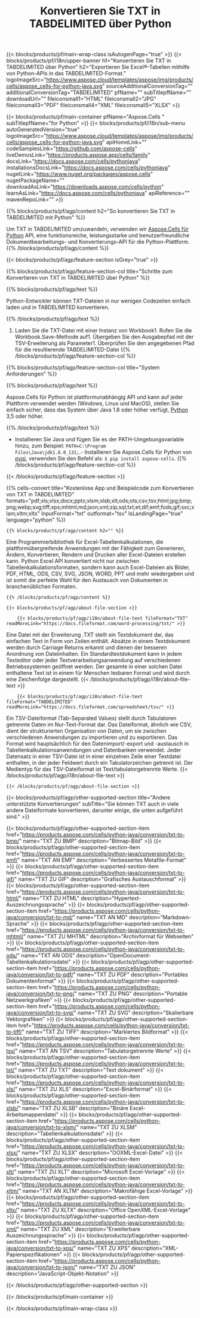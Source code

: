 ﻿---
title: Konvertieren Sie TXT in TABDELIMITED über Python
url: /de/python-java/conversion/txt-to-tabdelimited/
description: Beispielcode für die Umwandlung von txt in tabulatorgetrennte Python. Verwenden Sie API-Beispielcode für Batch-TXT-Dateien in tabulatorgetrennte Konvertierung innerhalb der Python-Anwendung.
---
{{< blocks/products/pf/main-wrap-class isAutogenPage="true" >}}
{{< blocks/products/pf/i18n/upper-banner h1="Konvertieren Sie TXT in TABDELIMITED über Python" h2="Exportieren Sie Excel®-Tabellen mithilfe von Python-APIs in das TABDELIMITED-Format." logoImageSrc="https://www.aspose.cloud/templates/aspose/img/products/cells/aspose_cells-for-python-java.svg" sourceAdditionalConversionTag="" additionalConversionTag="TABDELIMITED" pfName="" subTitlepfName="" downloadUrl="" fileiconsmall1="HTML" fileiconsmall2="JPG" fileiconsmall3="PDF" fileiconsmall4="XML" fileiconsmall5="XLSX" >}}

{{< blocks/products/pf/main-container pfName="Aspose.Cells " subTitlepfName="for Python" >}}
{{< blocks/products/pf/i18n/sub-menu autoGeneratedVersion="true" logoImageSrc="https://www.aspose.cloud/templates/aspose/img/products/cells/aspose_cells-for-python-java.svg" apiHomeLink="" codeSamplesLink="https://github.com/aspose-cells" liveDemosLink="https://products.aspose.app/cells/family" docsLink="https://docs.aspose.com/cells/pythonjava" installationsDocsLink="https://docs.aspose.com/cells/pythonjava" nugetLink="https://www.nuget.org/packages/aspose.cells" nugetPackageName="" downloadAsLink="https://downloads.aspose.com/cells/python" learnAsLink="https://docs.aspose.com/cells/pythonjava" apiReference="" mavenRepoLink="" >}}

{{% blocks/products/pf/agp/content h2="So konvertieren Sie TXT in TABDELIMITED mit Python" %}}

 Um TXT in TABDELIMITED umzuwandeln, verwenden wir
 [Aspose.Cells für Python](https://pypi.org/project/aspose-cells) 
 API, eine funktionsreiche, leistungsstarke und benutzerfreundliche Dokumentbearbeitungs- und Konvertierungs-API für die Python-Plattform. 
{{% /blocks/products/pf/agp/content %}}

{{< blocks/products/pf/agp/feature-section isGrey="true" >}}

{{% blocks/products/pf/agp/feature-section-col title="Schritte zum Konvertieren von TXT in TABDELIMITED über Python" %}}

{{% blocks/products/pf/agp/text %}}

 Python-Entwickler können TXT-Dateien in nur wenigen Codezeilen einfach laden und in TABDELIMITED konvertieren.

{{% /blocks/products/pf/agp/text %}}

1. Laden Sie die TXT-Datei mit einer Instanz von Workbook1. Rufen Sie die Workbook.Save-Methode auf1. Übergeben Sie den Ausgabepfad mit der TSV-Erweiterung als Parameter1. Überprüfen Sie den angegebenen Pfad für die resultierende TABDELIMITED-Datei
{{% /blocks/products/pf/agp/feature-section-col %}}

{{% blocks/products/pf/agp/feature-section-col title="System Anforderungen" %}}

{{% blocks/products/pf/agp/text %}}

 Aspose.Cells für Python ist plattformunabhängig API und kann auf jeder Plattform verwendet werden (Windows, Linux und MacOS), stellen Sie einfach sicher, dass das System über Java 1.8 oder höher verfügt, [Python](https://www.python.org/downloads/) 3,5 oder höher. 
 
{{% /blocks/products/pf/agp/text %}}

- Installieren Sie Java und fügen Sie es der PATH-Umgebungsvariable hinzu, zum Beispiel: <code>PATH=C:\Program Files\Java\jdk1.8.0_131;</code>.- Installieren Sie Aspose.Cells für Python von <a href="https://pypi.org/project/aspose-cells/">pypi</a>, verwenden Sie den Befehl als: <code>$ pip install aspose-cells</code>.
{{% /blocks/products/pf/agp/feature-section-col %}}

{{< /blocks/products/pf/agp/feature-section >}}

{{% cells-convert title="Kostenlose App und Beispielcode zum Konvertieren von TXT in TABDELIMITED" formats="pdf;xls;xlsx;docx;pptx;xlsm;xlsb;xlt;ods;ots;csv;tsv;html;jpg;bmp;png;webp;svg;tiff;xps;mhtml;md;json;xml;zip;sql;txt;et;dif;emf;fods;gif;sxc;xlam;xltm;xltx" InputFormat="txt" outformat="tsv" IsLandingPage="true" language="python" %}}
 
<!-- aboutfile Starts -->

    {{% blocks/products/pf/agp/content h2="" %}}

 Eine Programmierbibliothek für Excel-Tabellenkalkulationen, die plattformübergreifende Anwendungen mit der Fähigkeit zum Generieren, Ändern, Konvertieren, Rendern und Drucken aller Excel-Dateien erstellen kann. Python Excel API konvertiert nicht nur zwischen Tabellenkalkulationsformaten, sondern kann auch Excel-Dateien als Bilder, PDF, HTML, ODS, CSV, SVG, JSON, WORD, PPT und mehr wiedergeben und ist somit die perfekte Wahl für den Austausch von Dokumenten in branchenüblichen Formaten.

    {{% /blocks/products/pf/agp/content %}}

    {{< blocks/products/pf/agp/about-file-section >}}

        {{< blocks/products/pf/agp/i18n/about-file-text fileFormat="TXT" readMoreLink="https://docs.fileformat.com/word-processing/txt/" >}}
Eine Datei mit der Erweiterung .TXT stellt ein Textdokument dar, das einfachen Text in Form von Zeilen enthält. Absätze in einem Textdokument werden durch Carriage Returns erkannt und dienen der besseren Anordnung von Dateiinhalten. Ein Standardtextdokument kann in jedem Texteditor oder jeder Textverarbeitungsanwendung auf verschiedenen Betriebssystemen geöffnet werden. Der gesamte in einer solchen Datei enthaltene Text ist in einem für Menschen lesbaren Format und wird durch eine Zeichenfolge dargestellt.
        {{< /blocks/products/pf/agp/i18n/about-file-text >}}

        {{< blocks/products/pf/agp/i18n/about-file-text fileFormat="TABDELIMITED" readMoreLink="https://docs.fileformat.com/spreadsheet/tsv/" >}}
Ein TSV-Dateiformat (Tab-Separated Values) stellt durch Tabulatoren getrennte Daten im Nur-Text-Format dar. Das Dateiformat, ähnlich wie CSV, dient der strukturierten Organisation von Daten, um sie zwischen verschiedenen Anwendungen zu importieren und zu exportieren. Das Format wird hauptsächlich für den Datenimport/-export und -austausch in Tabellenkalkulationsanwendungen und Datenbanken verwendet. Jeder Datensatz in einer TSV-Datei ist in einer einzelnen Zeile einer Textdatei enthalten, in der jeder Feldwert durch ein Tabulatorzeichen getrennt ist. Der Medientyp für das TSV-Dateiformat ist Text/tabulatorgetrennte Werte.
        {{< /blocks/products/pf/agp/i18n/about-file-text >}}

    {{< /blocks/products/pf/agp/about-file-section >}}

<!-- aboutfile Ends -->

{{< blocks/products/pf/agp/other-supported-section title="Andere unterstützte Konvertierungen" subTitle="Sie können TXT auch in viele andere Dateiformate konvertieren, darunter einige, die unten aufgeführt sind." >}}

{{< blocks/products/pf/agp/other-supported-section-item href="https://products.aspose.com/cells/python-java/conversion/txt-to-bmp/" name="TXT ZU BMP" description="Bitmap-Bild" >}}
{{< blocks/products/pf/agp/other-supported-section-item href="https://products.aspose.com/cells/python-java/conversion/txt-to-emf/" name="TXT AN EMF" description="Verbessertes Metafile-Format" >}}
{{< blocks/products/pf/agp/other-supported-section-item href="https://products.aspose.com/cells/python-java/conversion/txt-to-gif/" name="TXT ZU GIF" description="Grafisches Austauschformat" >}}
{{< blocks/products/pf/agp/other-supported-section-item href="https://products.aspose.com/cells/python-java/conversion/txt-to-html/" name="TXT ZU HTML" description="Hypertext-Auszeichnungssprache" >}}
{{< blocks/products/pf/agp/other-supported-section-item href="https://products.aspose.com/cells/python-java/conversion/txt-to-md/" name="TXT AN MD" description="Markdown-Sprache" >}}
{{< blocks/products/pf/agp/other-supported-section-item href="https://products.aspose.com/cells/python-java/conversion/txt-to-mhtml/" name="TXT ZU MHTML" description="Archivformat für Webseiten" >}}
{{< blocks/products/pf/agp/other-supported-section-item href="https://products.aspose.com/cells/python-java/conversion/txt-to-ods/" name="TXT AN ODS" description="OpenDocument-Tabellenkalkulationsdatei" >}}
{{< blocks/products/pf/agp/other-supported-section-item href="https://products.aspose.com/cells/python-java/conversion/txt-to-pdf/" name="TXT ZU PDF" description="Portables Dokumentenformat" >}}
{{< blocks/products/pf/agp/other-supported-section-item href="https://products.aspose.com/cells/python-java/conversion/txt-to-png/" name="TXT ZU PNG" description="Portable Netzwerkgrafiken" >}}
{{< blocks/products/pf/agp/other-supported-section-item href="https://products.aspose.com/cells/python-java/conversion/txt-to-svg/" name="TXT ZU SVG" description="Skalierbare Vektorgrafiken" >}}
{{< blocks/products/pf/agp/other-supported-section-item href="https://products.aspose.com/cells/python-java/conversion/txt-to-tiff/" name="TXT ZU TIFF" description="Markiertes Bildformat" >}}
{{< blocks/products/pf/agp/other-supported-section-item href="https://products.aspose.com/cells/python-java/conversion/txt-to-tsv/" name="TXT AN TSV" description="Tabulatorgetrennte Werte" >}}
{{< blocks/products/pf/agp/other-supported-section-item href="https://products.aspose.com/cells/python-java/conversion/txt-to-txt/" name="TXT ZU TXT" description="Text dokument" >}}
{{< blocks/products/pf/agp/other-supported-section-item href="https://products.aspose.com/cells/python-java/conversion/txt-to-xls/" name="TXT ZU XLS" description="Excel-Binärformat" >}}
{{< blocks/products/pf/agp/other-supported-section-item href="https://products.aspose.com/cells/python-java/conversion/txt-to-xlsb/" name="TXT ZU XLSB" description="Binäre Excel-Arbeitsmappendatei" >}}
{{< blocks/products/pf/agp/other-supported-section-item href="https://products.aspose.com/cells/python-java/conversion/txt-to-xlsm/" name="TXT ZU XLSM" description="Tabellenkalkulationsdatei" >}}
{{< blocks/products/pf/agp/other-supported-section-item href="https://products.aspose.com/cells/python-java/conversion/txt-to-xlsx/" name="TXT ZU XLSX" description="OOXML-Excel-Datei" >}}
{{< blocks/products/pf/agp/other-supported-section-item href="https://products.aspose.com/cells/python-java/conversion/txt-to-xlt/" name="TXT ZU XLT" description="Microsoft Excel-Vorlage" >}}
{{< blocks/products/pf/agp/other-supported-section-item href="https://products.aspose.com/cells/python-java/conversion/txt-to-xltm/" name="TXT AN XLTM" description="Makrofähige Excel-Vorlage" >}}
{{< blocks/products/pf/agp/other-supported-section-item href="https://products.aspose.com/cells/python-java/conversion/txt-to-xltx/" name="TXT ZU XLTX" description="Office OpenXML-Excel-Vorlage" >}}
{{< blocks/products/pf/agp/other-supported-section-item href="https://products.aspose.com/cells/python-java/conversion/txt-to-xml/" name="TXT ZU XML" description="Erweiterbare Auszeichnungssprache" >}}
{{< blocks/products/pf/agp/other-supported-section-item href="https://products.aspose.com/cells/python-java/conversion/txt-to-xps/" name="TXT ZU XPS" description="XML-Papierspezifikationen" >}}
{{< blocks/products/pf/agp/other-supported-section-item href="https://products.aspose.com/cells/python-java/conversion/txt-to-json/" name="TXT ZU JSON" description="JavaScript-Objekt-Notation" >}}

{{< /blocks/products/pf/agp/other-supported-section >}}

{{< /blocks/products/pf/main-container >}}
    
{{< /blocks/products/pf/main-wrap-class >}}

